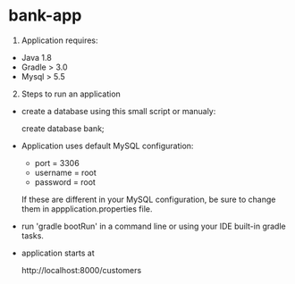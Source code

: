 # bank-app

1. Application requires:
- Java 1.8
- Gradle > 3.0
- Mysql > 5.5

2. Steps to run an application

- create a database using this small script or manualy:
  
  create database bank;
  
- Application uses default MySQL configuration:
  
  - port = 3306
  - username = root
  - password = root
  
  If these are different in your MySQL configuration, be sure to change
  them in appplication.properties file.
  
- run 'gradle bootRun' in a command line or using your IDE built-in gradle 
tasks. 

- application starts at 

  http://localhost:8000/customers

  